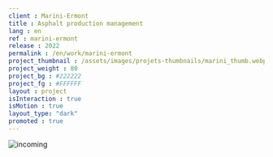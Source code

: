 ```yaml
---
client : Marini-Ermont
title : Asphalt production management
lang : en
ref : marini-ermont
release : 2022
permalink : /en/work/marini-ermont
project_thumbnail : /assets/images/projets-thumbnails/marini_thumb.webp
project_weight : 80
project_bg : #222222
project_fg : #FFFFFF
layout : project
isInteraction : true
isMotion : true
layout_type: "dark"
promoted : true
---
```


![incoming](/assets/images/incoming-en.webp)

